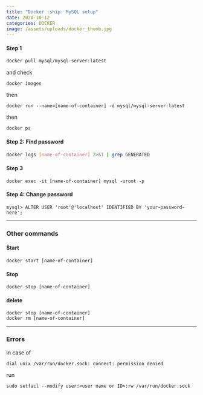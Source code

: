 ```yaml
---
title: "Docker :ship: MySQL setup"
date: 2020-10-12
categories: DOCKER
image: /assets/uploads/docker_thumb.jpg
---
```


#### Step 1

```bash
docker pull mysql/mysql-server:latest
```

and check

```
docker images
```

then

```
docker run --name=[name-of-container] -d mysql/mysql-server:latest
```

then

```
docker ps
```

#### Step 2: Find password

```bash
docker logs [name-of-container] 2>&1 | grep GENERATED
```

#### Step 3

```
docker exec -it [name-of-container] mysql -uroot -p
```

#### Step 4: Change password

```
mysql> ALTER USER 'root'@'localhost' IDENTIFIED BY 'your-password-here';
```

---

### Other commands

#### Start

```
docker start [name-of-container]
```

#### Stop

```
docker stop [name-of-container]
```

#### delete

```
docker stop [name-of-container]
docker rm [name-of-container]
```

---

### Errors

In case of

```
dial unix /var/run/docker.sock: connect: permission denied
```

run

```
sudo setfacl --modify user:<user name or ID>:rw /var/run/docker.sock
```
